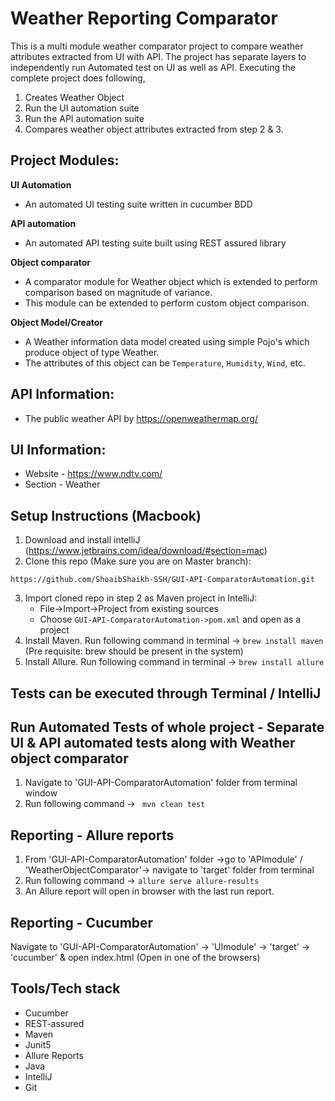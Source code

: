 # Weather Reporting Comparator

This is a multi module weather comparator project to compare weather attributes extracted from UI with API. The project has separate layers to independently run Automated test on UI as well as API. Executing the complete project does following,

1.  Creates Weather Object
2.  Run the UI automation suite
3.  Run the API automation suite
4.  Compares weather object attributes extracted from step 2 & 3.
	
Project Modules:
----------------------
**UI Automation**
- An automated UI testing suite written in cucumber BDD

**API automation**
- An automated API testing suite built using REST assured library

**Object comparator**
- A comparator module for Weather object which is extended to perform comparison based on magnitude of variance.
- This module can be extended to perform custom object comparison. 

**Object Model/Creator**
- A Weather information data model created using simple Pojo's which produce object of type Weather.
- The attributes of this object can be ``Temperature``, ``Humidity``, ``Wind``, etc.	
	
API Information:
----------------------
- The public weather API by https://openweathermap.org/

UI Information:
----------------------
- Website - https://www.ndtv.com/
- Section - Weather

Setup Instructions (Macbook)
----------------------

1. Download and install intelliJ (https://www.jetbrains.com/idea/download/#section=mac)
2. Clone this repo (Make sure you are on Master branch):
```
https://github.com/ShoaibShaikh-SSH/GUI-API-ComparatorAutomation.git
```
3. Import cloned repo in step 2 as Maven project in IntelliJ:
	- File->Import->Project from existing sources 
	- Choose `GUI-API-ComparatorAutomation->pom.xml` and open as a project
4. Install Maven. Run following command in terminal -> ```brew install maven``` (Pre requisite: brew should be present in the system)
5. Install Allure. Run following command in terminal -> ```brew install allure```

Tests can be executed through Terminal / IntelliJ 
----------------------

Run Automated Tests of whole project - Separate UI & API automated tests along with Weather object comparator 
----------------------
1. Navigate to 'GUI-API-ComparatorAutomation' folder from terminal window
2. Run following command -> ``` mvn clean test```

Reporting - Allure reports
----------------------
1. From 'GUI-API-ComparatorAutomation' folder ->go to 'APImodule' / 'WeatherObjectComparator'-> navigate to 'target' folder from terminal
2. Run following command -> ```allure serve allure-results```
3. An Allure report will open in browser with the last run report.

Reporting - Cucumber
----------------------
Navigate to 'GUI-API-ComparatorAutomation' -> 'UImodule' -> 'target' -> 'cucumber' & open index.html (Open in one of the browsers)

Tools/Tech stack
----------------------
- Cucumber
- REST-assured
- Maven
- Junit5
- Allure Reports
- Java
- IntelliJ
- Git